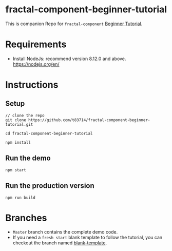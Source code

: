 # fractal-component-beginner-tutorial
This is companion Repo for `fractal-component` [Beginner Tutorial](https://github.com/t83714/fractal-component/blob/master/docs/Introduction/BeginnerTutorial.md).

# Requirements
- Install NodeJs: recommend version 8.12.0 and above. https://nodejs.org/en/

# Instructions

## Setup

```
// clone the repo
git clone https://github.com/t83714/fractal-component-beginner-tutorial.git

cd fractal-component-beginner-tutorial

npm install
```

## Run the demo

```
npm start
```

## Run the production version

```
npm run build
```

# Branches

- `Master` branch contains the complete demo code. 
- If you need a `fresh start` blank template to follow the tutorial, you can checkout the branch named [blank-template](https://github.com/t83714/fractal-component-beginner-tutorial/tree/blank-template).
